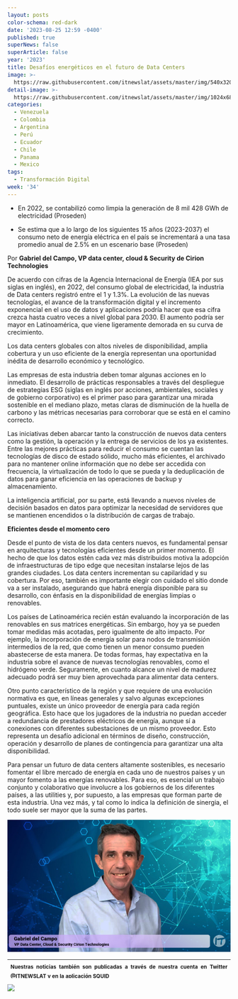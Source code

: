 ```yaml
---
layout: posts
color-schema: red-dark
date: '2023-08-25 12:59 -0400'
published: true
superNews: false
superArticle: false
year: '2023'
title: Desafíos energéticos en el futuro de Data Centers
image: >-
  https://raw.githubusercontent.com/itnewslat/assets/master/img/540x320/Gabriel-del-Campo-p.jpg
detail-image: >-
  https://raw.githubusercontent.com/itnewslat/assets/master/img/1024x680/Gabriel-del-Campo-g.jpg
categories:
  - Venezuela
  - Colombia
  - Argentina
  - Perú
  - Ecuador
  - Chile
  - Panama
  - Mexico
tags:
  - Transformación Digital
week: '34'
---
```

- En 2022, se contabilizó como limpia la generación de 8 mil 428 GWh de electricidad (Proseden)

- Se estima que a lo largo de los siguientes 15 años (2023-2037) el consumo neto de energía eléctrica en el país se incrementará a una tasa promedio anual de 2.5% en un escenario base (Proseden)

Por **Gabriel del Campo, VP data center, cloud & Security de Cirion Technologies**
 
De acuerdo con cifras de la Agencia Internacional de Energía (IEA por sus siglas en inglés), en 2022, del consumo global de electricidad, la industria de Data centers registró entre el 1 y 1.3%. La evolución de las nuevas tecnologías, el avance de la transformación digital y el incremento exponencial en el uso de datos y aplicaciones podría hacer que esa cifra crezca hasta cuatro veces a nivel global para 2030. El aumento podría ser mayor en Latinoamérica, que viene ligeramente demorada en su curva de crecimiento.
 
Los data centers globales con altos niveles de disponibilidad, amplia cobertura y un uso eficiente de la energía representan una oportunidad inédita de desarrollo económico y tecnológico.
 
Las empresas de esta industria deben tomar algunas acciones en lo inmediato. El desarrollo de prácticas responsables a través del despliegue de estrategias ESG (siglas en inglés por acciones, ambientales, sociales y de gobierno corporativo) es el primer paso para garantizar una mirada sostenible en el mediano plazo, metas claras de disminución de la huella de carbono y las métricas necesarias para corroborar que se está en el camino correcto.
 
Las iniciativas deben abarcar tanto la construcción de nuevos data centers como la gestión, la operación y la entrega de servicios de los ya existentes. Entre las mejores prácticas para reducir el consumo se cuentan las tecnologías de disco de estado sólido, mucho más eficientes, el archivado para no mantener online información que no debe ser accedida con frecuencia, la virtualización de todo lo que se pueda y la deduplicación de datos para ganar eficiencia en las operaciones de backup y almacenamiento.
 
La inteligencia artificial, por su parte, está llevando a nuevos niveles de decisión basados en datos para optimizar la necesidad de servidores que se mantienen encendidos o la distribución de cargas de trabajo.
 
**Eficientes desde el momento cero**
 
Desde el punto de vista de los data centers nuevos, es fundamental pensar en arquitecturas y tecnologías eficientes desde un primer momento. El hecho de que los datos estén cada vez más distribuidos motiva la adopción de infraestructuras de tipo edge que necesitan instalarse lejos de las grandes ciudades. Los data centers incrementan su capilaridad y su cobertura. Por eso, también es importante elegir con cuidado el sitio donde va a ser instalado, asegurando que habrá energía disponible para su desarrollo, con énfasis en la disponibilidad de energías limpias o renovables.
 
Los países de Latinoamérica recién están evaluando la incorporación de las renovables en sus matrices energéticas. Sin embargo, hoy ya se pueden tomar medidas más acotadas, pero igualmente de alto impacto. Por ejemplo, la incorporación de energía solar para nodos de transmisión intermedios de la red, que como tienen un menor consumo pueden abastecerse de esta manera. De todas formas, hay expectativa en la industria sobre el avance de nuevas tecnologías renovables, como el hidrógeno verde. Seguramente, en cuanto alcance un nivel de madurez adecuado podrá ser muy bien aprovechada para alimentar data centers.
 
Otro punto característico de la región y que requiere de una evolución normativa es que, en líneas generales y salvo algunas excepciones puntuales, existe un único proveedor de energía para cada región geográfica. Esto hace que los jugadores de la industria no puedan acceder a redundancia de prestadores eléctricos de energía, aunque sí a conexiones con diferentes subestaciones de un mismo proveedor. Esto representa un desafío adicional en términos de diseño, construcción, operación y desarrollo de planes de contingencia para garantizar una alta disponibilidad.
 
Para pensar un futuro de data centers altamente sostenibles, es necesario fomentar el libre mercado de energía en cada uno de nuestros países y un mayor fomento a las energías renovables. Para eso, es esencial un trabajo conjunto y colaborativo que involucre a los gobiernos de los diferentes países, a las utilities y, por supuesto, a las empresas que forman parte de esta industria. Una vez más, y tal como lo indica la definición de sinergia, el todo suele ser mayor que la suma de las partes.

![](https://raw.githubusercontent.com/itnewslat/assets/master/img/540x320/Gabriel-del-Campo-p.jpg)

<table style="height: 42px;" width="569">
<tbody>
<tr>
<td style="text-align: justify;"><sub><strong>Nuestras noticias también son publicadas a través de nuestra cuenta en Twitter <a href="https://twitter.com/itnewslat?lang=es">@ITNEWSLAT</a> y en la aplicación <a href="https://squidapp.co/en/">SQUID</a></strong></sub></td>
</tr>
</tbody>
</table>

<img src="https://tracker.metricool.com/c3po.jpg?hash=56f88a41e39ab42c063cc51676587a04"/>